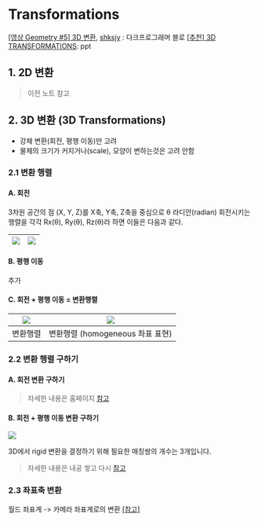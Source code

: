 # Transformations

[[영상 Geometry #5] 3D 변환](https://darkpgmr.tistory.com/79?category=460965), [shksjy](http://blog.daum.net/shksjy/228) : 다크프로그래머 블로
[[추천] 3D TRANSFORMATIONS](http://web.iitd.ac.in/~hegde/cad/lecture/L6_3dtrans.pdf): ppt




## 1. 2D 변환

> 이전 노트 참고 

## 2. 3D 변환 (3D Transformations)


- 강체 변환(회전, 평행 이동)만 고려 
- 물체의 크기가 커지거나(scale), 모양이 변하는것은 고려 안함 


### 2.1 변환 행렬


#### A. 회전 


3차원 공간의 점 (X, Y, Z)를 X축, Y축, Z축을 중심으로 θ 라디안(radian) 회전시키는 행렬을 각각 Rx(θ), Ry(θ), Rz(θ)라 하면 이들은 다음과 같다.

|![](https://i.imgur.com/lQ6Bb4L.png)|![](https://i.imgur.com/jsnfVGd.png)|
|-|-|

#### B. 평행 이동 

추가 

#### C. 회전 + 평행 이동 = 변환행렬  

|![](https://i.imgur.com/XnxT2oA.png)|![](https://i.imgur.com/gywfsCX.png)|
|-|-|
|변환행렬 |변환행렬 (homogeneous 좌표 표현)|


### 2.2 변환 행렬 구하기 

#### A. 회전 변환 구하기 

> 자세한 내용은 홈페이지 [참고](https://darkpgmr.tistory.com/81?category=460965)


#### B. 회전 + 평행 이동 변환 구하기 

![](https://i.imgur.com/X2pOb4m.png)

3D에서 rigid 변환을 결정하기 위해 필요한 매칭쌍의 개수는 3개입니다.


> 자세한 내용은 내공 쌓고 다시 [참고](https://darkpgmr.tistory.com/81?category=460965)



### 2.3 좌표축 변환 

월드 좌표계 -> 카메라 좌표계로의 변환 [[참고]](https://darkpgmr.tistory.com/84)